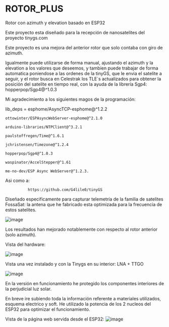 # ROTOR_PLUS
Rotor con azimuth y elevation basado en ESP32 

Este proyecto esta diseñado para la recepción de nanosatelites del proyecto tinygs.com  

Este proyecto es una mejora del anterior rotor que solo contaba con giro de azimuth.

Igualmente puede utilizarse de forma manual, ajustando el azimuth y la elevation a los valores que deseemos, y tambien puede trabajar de forma automatica poniendose a las ordenes de la tinyGS, que le envia el satelite a seguir, y el rotor busca en Celestrak los TLE´s actualizados para obtener la posición del satelite en tiempo real, con la ayuda de la librería Sgp4:  hopperpop/Sgp4@^1.0.3

Mi agradecimiento a los siguientes magos de la programación:

lib_deps = 
	esphome/AsyncTCP-esphome@^1.2.2
	
	ottowinter/ESPAsyncWebServer-esphome@^2.1.0
	
	arduino-libraries/NTPClient@^3.2.1
	
	paulstoffregen/Time@^1.6.1
	
	jchristensen/Timezone@^1.2.4
	
	hopperpop/Sgp4@^1.0.3
	
	waspinator/AccelStepper@^1.61
	
	me-no-dev/ESP Async WebServer@^1.2.3.
	
  
  Asi como a:
  
              https://github.com/G4lile0/tinyGS  
  

Diseñado especificamente para capturar telemetría de la familia de satelites FossaSat: la antena que he fabricado esta optimizada para la frecuencia de estos satelites.

![image](https://user-images.githubusercontent.com/48222471/180614173-b6e6713a-deb8-4f4f-9173-88964b037b58.png)

Los resultados han mejorado notablemente con respecto al rotor anterior (solo azimuth).

Vista del hardware:

![image](https://user-images.githubusercontent.com/48222471/180614595-1c1f45ef-7f25-4ad3-9da9-7140ff463c83.png)

Vista una vez instalado y con la Tinygs en su interior:  LNA + TTGO

![image](https://user-images.githubusercontent.com/48222471/180614744-c5e2242c-3ab8-4e87-be8f-4dc12a05e20e.png)

En la versión en funcionamiento he protegido los componentes interiores de la perjudicial luz solar.

En breve ire subiendo toda la información referente a materiales utilizados, esquema electrico y soft.
He utilizado la potencia de los 2 nucleos del ESP32 para optimizar el funcionamiento.

Vista de la página web servida desde el ESP32:
![image](https://user-images.githubusercontent.com/48222471/180615329-6ca98c3f-5c46-4797-aa4f-1cd8161137aa.png)



